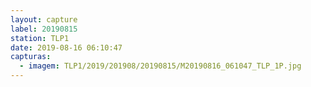 ```yaml
---
layout: capture
label: 20190815
station: TLP1
date: 2019-08-16 06:10:47
capturas:
  - imagem: TLP1/2019/201908/20190815/M20190816_061047_TLP_1P.jpg
---
```

